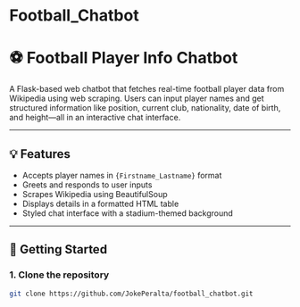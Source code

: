 # Football_Chatbot
# ⚽ Football Player Info Chatbot

A Flask-based web chatbot that fetches real-time football player data from Wikipedia using web scraping. Users can input player names and get structured information like position, current club, nationality, date of birth, and height—all in an interactive chat interface.

---

## 💡 Features

- Accepts player names in `{Firstname_Lastname}` format  
- Greets and responds to user inputs  
- Scrapes Wikipedia using BeautifulSoup  
- Displays details in a formatted HTML table  
- Styled chat interface with a stadium-themed background

---

## 🚀 Getting Started

### 1. Clone the repository

```bash
git clone https://github.com/JokePeralta/football_chatbot.git
